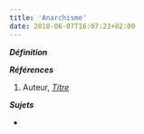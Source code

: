 ```yaml
---
title: 'Anarchisme'
date: 2018-06-07T16:07:23+02:00
---
```


***Définition*** 

>

***Références***

1. Auteur, <u>*Titre*</u>

***Sujets***

- 
